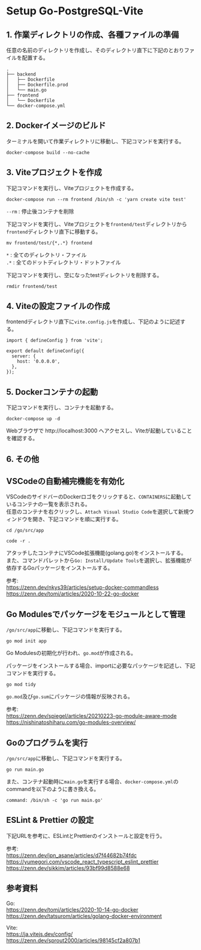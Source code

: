 # Setup Go-PostgreSQL-Vite

## 1. 作業ディレクトリの作成、各種ファイルの準備

任意の名前のディレクトリを作成し、そのディレクトリ直下に下記のとおりファイルを配置する。
```
.
├── backend
│   ├── Dockerfile
│   ├── Dockerfile.prod
│   └── main.go
├── frontend
│   └── Dockerfile
└── docker-compose.yml
```

## 2. Dockerイメージのビルド

ターミナルを開いて作業ディレクトリに移動し、下記コマンドを実行する。<br>
```
docker-compose build --no-cache
```

## 3. Viteプロジェクトを作成

下記コマンドを実行し、Viteプロジェクトを作成する。
```
docker-compose run --rm frontend /bin/sh -c 'yarn create vite test'
```
`--rm` : 停止後コンテナを削除<br>

下記コマンドを実行し、Viteプロジェクトを`frontend/test`ディレクトリから`frontend`ディレクトリ直下に移動する。
```
mv frontend/test/{*,.*} frontend
```
`*` : 全てのディレクトリ・ファイル<br>
`.*` : 全てのドットディレクトリ・ドットファイル

下記コマンドを実行し、空になったtestディレクトリを削除する。
```
rmdir frontend/test
```

## 4. Viteの設定ファイルの作成

frontendディレクトリ直下に`vite.config.js`を作成し、下記のように記述する。
```
import { defineConfig } from 'vite';

export default defineConfig({
  server: {
    host: '0.0.0.0',
  },
});
```

## 5. Dockerコンテナの起動

下記コマンドを実行し、コンテナを起動する。
```
docker-compose up -d
```
Webブラウザで http://localhost:3000 へアクセスし、Viteが起動していることを確認する。

## 6. その他

## VSCodeの自動補完機能を有効化

VSCodeのサイドバーのDockerロゴをクリックすると、`CONTAINERS`に起動しているコンテナの一覧を表示される。<br>
任意のコンテナを右クリックし、`Attach Visual Studio Code`を選択して新規ウィンドウを開き、下記コマンドを順に実行する。
```
cd /go/src/app
```
```
code -r .
```
アタッチしたコンテナにVSCode拡張機能(golang.go)をインストールする。<br>
また、コマンドパレットから`Go: Install/Update Tools`を選択し、拡張機能が依存するGoパッケージをインストールする。<br>

参考:<br>
https://zenn.dev/nkys39/articles/setup-docker-commandless<br>
https://zenn.dev/tomi/articles/2020-10-22-go-docker<br>

## Go Modulesでパッケージをモジュールとして管理

`/go/src/app`に移動し、下記コマンドを実行する。
```
go mod init app
```
Go Modulesの初期化が行われ、`go.mod`が作成される。<br>

パッケージをインストールする場合、importに必要なパッケージを記述し、下記コマンドを実行する。
```
go mod tidy
```
`go.mod`及び`go.sum`にパッケージの情報が反映される。<br>

参考:<br>
https://zenn.dev/spiegel/articles/20210223-go-module-aware-mode<br>
https://nishinatoshiharu.com/go-modules-overview/<br>

## Goのプログラムを実行

`/go/src/app`に移動し、下記コマンドを実行する。
```
go run main.go
```

また、コンテナ起動時に`main.go`を実行する場合、`docker-compose.yml`のcommandを以下のように書き換える。
```
command: /bin/sh -c 'go run main.go'
```

## ESLint & Prettier の設定

下記URLを参考に、ESLintとPrettierのインストールと設定を行う。

参考:<br>
https://zenn.dev/jpn_asane/articles/d7f44682b74fdc<br>
https://yumegori.com/vscode_react_typescript_eslint_prettier<br>
https://zenn.dev/sikkim/articles/93bf99d8588e68<br>

## 参考資料

Go:<br>
https://zenn.dev/tomi/articles/2020-10-14-go-docker<br>
https://zenn.dev/tatsurom/articles/golang-docker-environment<br>

Vite:<br>
https://ja.vitejs.dev/config/<br>
https://zenn.dev/sprout2000/articles/98145cf2a807b1<br>
